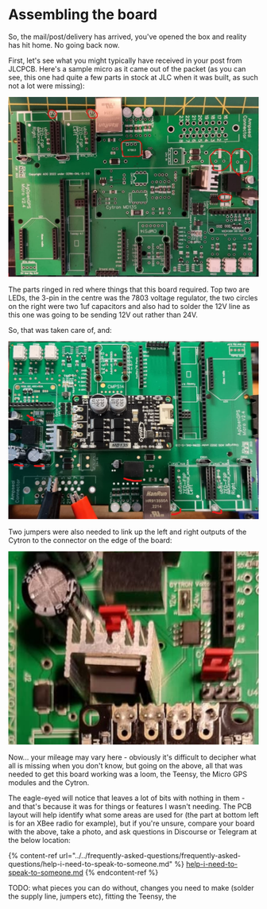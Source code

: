 # Assembling the board

So, the mail/post/delivery has arrived, you've opened the box and reality has hit home. No going back now.

First, let's see what you might typically have received in your post from JLCPCB. Here's a sample micro as it came out of the packet (as you can see, this one had quite a few parts in stock at JLC when it was built, as such not a lot were missing):

![](<../../.gitbook/assets/image (3).png>)

The parts ringed in red where things that this board required. Top two are LEDs, the 3-pin in the centre was the 7803 voltage regulator, the two circles on the right were two 1uf capacitors and also had to solder the 12V line as this one was going to be sending 12V out rather than 24V.

So, that was taken care of, and:

![](<../../.gitbook/assets/image (11).png>)

Two jumpers were also needed to link up the left and right outputs of the Cytron to the connector on the edge of the board:

![](../../.gitbook/assets/PCB.png)

Now... your mileage may vary here - obviously it's difficult to decipher what all is missing when you don't know, but going on the above, all that was needed to get this board working was a loom, the Teensy, the Micro GPS modules and the Cytron.

The eagle-eyed will notice that leaves a lot of bits with nothing in them - and that's because it was for things or features I wasn't needing. The PCB layout will help identify what some areas are used for (the part at bottom left is for an XBee radio for example), but if you're unsure, compare your board with the above, take a photo, and ask questions in Discourse or Telegram at the below location:

{% content-ref url="../../frequently-asked-questions/frequently-asked-questions/help-i-need-to-speak-to-someone.md" %}
[help-i-need-to-speak-to-someone.md](../../frequently-asked-questions/frequently-asked-questions/help-i-need-to-speak-to-someone.md)
{% endcontent-ref %}

TODO: what pieces you can do without, changes you need to make (solder the supply line, jumpers etc), fitting the Teensy, the
